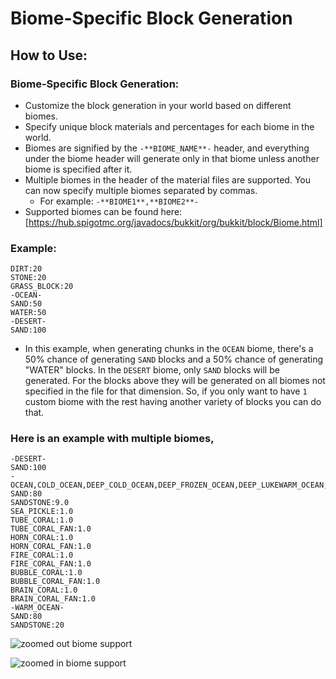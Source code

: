 # Biome-Specific Block Generation
 
## How to Use:
 
### Biome-Specific Block Generation:
 
- Customize the block generation in your world based on different biomes.
- Specify unique block materials and percentages for each biome in the world.
- Biomes are signified by the `-**BIOME_NAME**-` header, and everything under the biome header will generate only in that biome unless another biome is specified after it.
- Multiple biomes in the header of the material files are supported. You can now specify multiple biomes separated by commas.
  - For example: `-**BIOME1**,**BIOME2**-`
- Supported biomes can be found here: [https://hub.spigotmc.org/javadocs/bukkit/org/bukkit/block/Biome.html]
 
### Example:
 
```
DIRT:20 
STONE:20 
GRASS_BLOCK:20 
-OCEAN- 
SAND:50 
WATER:50 
-DESERT- 
SAND:100​ 
```
 
- In this example, when generating chunks in the `OCEAN` biome, there's a 50% chance of generating `SAND` blocks and a 50% chance of generating "WATER" blocks. In the `DESERT` biome, only `SAND` blocks will be generated. For the blocks above they will be generated on all biomes not specified in the file for that dimension. So, if you only want to have `1` custom biome with the rest having another variety of blocks you can do that.
 
### Here is an example with multiple biomes,
 
```
-DESERT-
SAND:100
-OCEAN,COLD_OCEAN,DEEP_COLD_OCEAN,DEEP_FROZEN_OCEAN,DEEP_LUKEWARM_OCEAN,DEEP_OCEAN,FROZEN_OCEAN,LUKEWARM_OCEAN-
SAND:80
SANDSTONE:9.0
SEA_PICKLE:1.0
TUBE_CORAL:1.0
TUBE_CORAL_FAN:1.0
HORN_CORAL:1.0
HORN_CORAL_FAN:1.0
FIRE_CORAL:1.0
FIRE_CORAL_FAN:1.0
BUBBLE_CORAL:1.0
BUBBLE_CORAL_FAN:1.0
BRAIN_CORAL:1.0
BRAIN_CORAL_FAN:1.0
-WARM_OCEAN-
SAND:80
SANDSTONE:20
```
 
![zoomed out biome support](https://www.toolsnexus.com/mc/out.jpg)
 
![zoomed in biome support](https://www.toolsnexus.com/mc/in.jpg)
